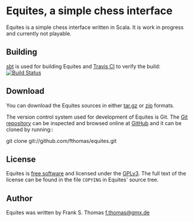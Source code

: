 # Equites, a simple chess interface

Equites is a simple chess interface written in Scala. It is work in progress
and currently not playable.

## Building

[sbt][] is used for building Equites and [Travis CI][] to verify the build:
[![Build Status][]](http://travis-ci.org/fthomas/equites)

[sbt]: http://www.scala-sbt.org/
[Travis CI]: http://travis-ci.org/
[Build Status]: https://secure.travis-ci.org/fthomas/equites.png

## Download

You can download the Equites sources in either [tar.gz][] or [zip][] formats.

[tar.gz]: https://github.com/fthomas/equites/tarball/master
[zip]:    https://github.com/fthomas/equites/zipball/master

The version control system used for development of Equites is Git. The [Git
repository][] can be inspected and browsed online at [GitHub][] and it can
be cloned by running::

  git clone git://github.com/fthomas/equites.git

[Git repository]: http://github.com/fthomas/equites
[GitHub]: http://github.com/

## License

Equites is [free software][] and licensed under the [GPLv3][]. The full text
of the license can be found in the file `COPYING` in Equites' source tree.

[free software]: http://www.gnu.org/philosophy/free-sw.html
[GPLv3]: http://www.gnu.org/licenses/gpl-3.0.html

## Author

Equites was written by Frank S. Thomas <f.thomas@gmx.de>
